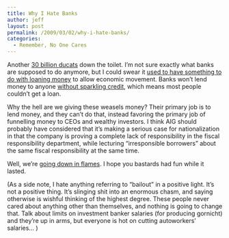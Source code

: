 ```yaml
---
title: Why I Hate Banks
author: jeff
layout: post
permalink: /2009/03/02/why-i-hate-banks/
categories:
  - Remember, No One Cares
---
```


Another [30 billion ducats][1] down the toilet. I’m not sure exactly what banks are supposed to do anymore, but I could swear it [used to have something to do with loaning money][2] to allow economic movement. Banks won’t lend money to anyone [without sparkling credit][3], which means most people couldn’t get a loan.

 [1]: http://www.reuters.com/article/newsOne/idUSN0134457520090302
 [2]: http://www.nytimes.com/2008/10/25/business/25nocera.html
 [3]: http://www.bloomberg.com/apps/news?pid=20601103&sid=a8ta_MEhUZ9E&refer=us

Why the hell are we giving these weasels money? Their primary job is to lend money, and they can’t do that, instead favoring the primary job of funnelling money to CEOs and wealthy investors. I think AIG should probably have considered that it’s making a serious case for nationalization in that the company is proving a complete lack of responsibility in the fiscal responsibility department, while lecturing “irresponsible borrowers” about the same fiscal responsibility at the same time.

Well, we’re [going down in flames][4]. I hope you bastards had fun while it lasted.

 [4]: http://www.msnbc.msn.com/id/29671145/

(As a side note, I hate anything referring to “bailout” in a positive light. It’s not a positive thing. It’s slinging shit into an enormous chasm, and saying otherwise is wishful thinking of the highest degree. These people never cared about anything other than themselves, and nothing is going to change that. Talk about limits on investment banker salaries (for producing gornicht) and they’re up in arms, but everyone is hot on cutting autoworkers’ salaries… )
